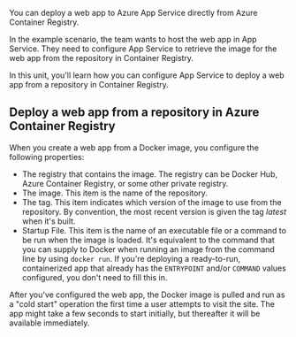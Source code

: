 You can deploy a web app to Azure App Service directly from Azure Container Registry.

In the example scenario, the team wants to host the web app in App Service. They need to configure App Service to retrieve the image for the web app from the repository in Container Registry.

In this unit, you'll learn how you can configure App Service to deploy a web app from a repository in Container Registry.

## Deploy a web app from a repository in Azure Container Registry

When you create a web app from a Docker image, you configure the following properties:

- The registry that contains the image. The registry can be Docker Hub, Azure Container Registry, or some other private registry.
- The image. This item is the name of the repository.
- The tag. This item indicates which version of the image to use from the repository. By convention, the most recent version is given the tag *latest* when it's built.
- Startup File. This item is the name of an executable file or a command to be run when the image is loaded. It's equivalent to the command that you can supply to Docker when running an image from the command line by using `docker run`. If you're deploying a ready-to-run, containerized app that already has the `ENTRYPOINT` and/or `COMMAND` values configured, you don't need to fill this in.

After you've configured the web app, the Docker image is pulled and run as a "cold start" operation the first time a user attempts to visit the site. The app might take a few seconds to start initially, but thereafter it will be available immediately.
